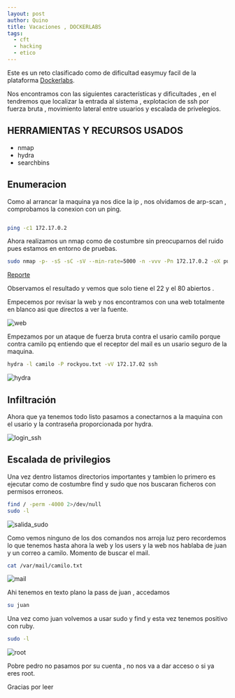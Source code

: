```yaml
---
layout: post
author: Quino
title: Vacaciones , DOCKERLABS
tags:
  - cft
  - hacking
  - etico
---
```


Este es un reto clasificado como de dificultad easymuy facil de la plataforma [Dockerlabs](https://dockerlabs.es "dockerlabs").

Nos encontramos con las siguientes características y dificultades , en el tendremos que localizar la entrada al sistema , explotacion de ssh por fuerza bruta , movimiento lateral entre usuarios y escalada de privelegios.

## HERRAMIENTAS Y RECURSOS USADOS

- nmap
- hydra
- searchbins

## Enumeracion

Como al arrancar la maquina ya nos dice la ip , nos olvidamos de arp-scan , comprobamos la conexion con un ping.

```bash

ping -c1 172.17.0.2

```

Ahora realizamos un nmap como de costumbre sin preocuparnos del ruido pues estamos en entorno de pruebas.

```bash
sudo nmap -p- -sS -sC -sV --min-rate=5000 -n -vvv -Pn 172.17.0.2 -oX puertos
```

[Reporte](r3p0rt3s/vacaciones_nmap.html "Reporte nmap")

Observamos el resultado y vemos que solo tiene el 22 y el 80 abiertos .

Empecemos por revisar la web y nos encontramos con una web totalmente en blanco asi que directos a ver la fuente.

![web](assets/vacaciones/web.png)

Empezamos por un ataque de fuerza bruta contra el usario camilo porque contra camilo pq entiendo que el receptor del mail es un usario seguro de la maquina.

```bash
hydra -l camilo -P rockyou.txt -vV 172.17.02 ssh
```

![hydra](assets/vacaciones/hydra.png)

## Infiltración

Ahora que ya tenemos todo listo pasamos a conectarnos a la maquina con el usario y la contraseña proporcionada por hydra.

![login_ssh](assets/vacaciones/logincamilo.png)

## Escalada de privilegios
  
Una vez dentro listamos directorios importantes y tambien lo primero es ejecutar como de costumbre find y sudo que nos buscaran ficheros con permisos erroneos.

```bash
find / -perm -4000 2>/dev/null
sudo -l
```

![salida_sudo](assets/vacaciones/sudonova.png)


Como vemos ninguno de los dos comandos nos arroja luz pero recordemos lo que tenemos hasta ahora la web y los users y la web nos hablaba de juan y un correo a camilo.
Momento de buscar el mail.


```bash
cat /var/mail/camilo.txt
```

![mail](assets/vacaciones/mail.png)

Ahi tenemos en texto plano la pass de juan , accedamos

```bash
su juan
```
Una vez como juan volvemos a usar sudo y find y esta vez tenemos positivo con ruby.

```bash
sudo -l
```

![root](assets/vacaciones/root.png)


Pobre pedro no pasamos por su cuenta , no nos va a dar acceso o si ya eres root.

Gracias por leer

